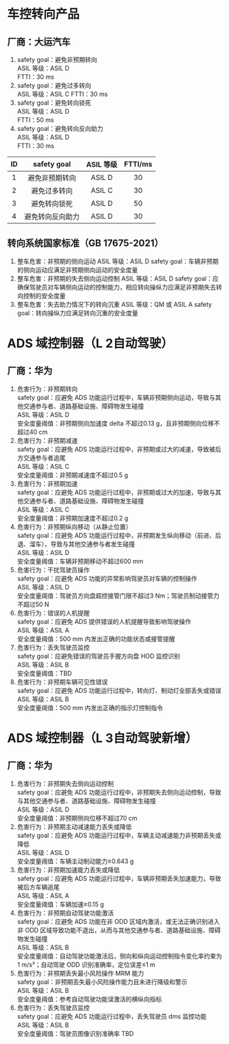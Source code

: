 # 车控转向产品
## 厂商：大运汽车
1. safety goal：避免非预期转向   
    ASIL 等级：ASIL D   
    FTTI：30 ms
2. safety goal：避免过多转向   
    ASIL 等级：ASIL C
    FTTI：30 ms
3. safety goal：避免转向锁死   
    ASIL 等级：ASIL D   
    FTTI：50 ms
4. safety goal：避免转向反向助力   
    ASIL 等级：ASIL D   
    FTTI：30 ms   

| ID  |  safety goal   | ASIL 等级 | FTTI/ms |
|:---:|:--------------:|:---------:|:-------:|
|  1  | 避免非预期转向 |  ASIL D   |   30    |
|  2  |  避免过多转向  |  ASIL C   |   30    |
|  3  |  避免转向锁死  |  ASIL D   |   50    |
|  4  |避免转向反向助力|  ASIL D   |   30    |

## 转向系统国家标准（GB 17675-2021）
1. 整车危害：非预期的侧向运动
    ASIL 等级：ASIL D
    safety goal：车辆非预期的侧向运动应满足非预期侧向运动的安全度量
2. 整车危害：非预期的失去侧向运动控制
    ASIL 等级：ASIL D
    safety goal：应确保驾驶员对车辆侧向运动的控制能力，相应转向操纵力应满足非预期失去转向控制的安全度量
3.  整车危害：失去助力情况下的转向沉重
    ASIL 等级：QM 或 ASIL A
    safety goal：转向操纵力应满足转向沉重的安全度量

# ADS 域控制器（L 2自动驾驶）
## 厂商：华为
1. 危害行为：非预期转向   
    safety goal：应避免 ADS 功能运行过程中，车辆非预期侧向运动，导致与其他交通参与者、道路基础设施、障碍物发生碰撞   
    ASIL 等级：ASIL D   
    安全度量阈值：非预期侧向加速度 delta 不超过0.13 g，且非预期侧向位移不超过40 cm
2. 危害行为：非预期减速   
    safety goal：应避免 ADS 功能运行过程中，非预期或过大的减速，导致被后方交通参与者追尾   
    ASIL 等级：ASIL C   
    安全度量阈值：非预期减速度不超过0.5 g
3. 危害行为：非预期加速   
    safety goal：应避免 ADS 功能运行过程中，非预期或过大的加速，导致与其他交通参与者、道路基础设施、障碍物发生碰撞   
    ASIL 等级：ASIL C   
    安全度量阈值：非预期加速度不超过0.2 g
4. 危害行为：非预期纵向移动（从静止位置）   
    safety goal：应避免 ADS 功能运行过程中，非预期发生纵向移动（前进、后退、溜车），导致与其他交通参与者发生碰撞   
    ASIL 等级：ASIL D   
    安全度量阈值：车辆非预期移动不超过600 mm
5. 危害行为：干扰驾驶员操作   
    safety goal：应避免 ADS 功能的异常影响驾驶员对车辆的控制操作   
    ASIL 等级：ASIL D   
    安全度量阈值：驾驶员方向盘超控接管门限不超过3 Nm；驾驶员制动接管力不超过50 N
6. 危害行为：错误的人机提醒   
    safety goal：应避免 ADS 提供错误的人机提醒导致影响驾驶操作   
    ASIL 等级：ASIL A   
    安全度量阈值：500 mm 内发出正确的功能状态或接管提醒
7. 危害行为：丢失驾驶员监控   
    safety goal：应避免错误的驾驶员手握方向盘 HOD 监控识别   
    ASIL 等级：ASIL B   
    安全度量阈值：TBD
8. 危害行为：非预期车辆可见性错误   
    safety goal：应避免 ADS 功能运行过程中，转向灯、制动灯全部丢失或错误   
    ASIL 等级：ASIL B   
    安全度量阈值：500 mm 内发出正确的指示灯控制指令
# ADS 域控制器（L 3自动驾驶新增）
## 厂商：华为
1. 危害行为：非预期失去侧向运动控制   
    safety goal：应避免 ADS 功能运行过程中，非预期失去侧向运动控制，导致与其他交通参与者、道路基础设施、障碍物发生碰撞   
    ASIL 等级：ASIL D   
    安全度量阈值：非预期侧向位移不超过70 cm
2. 危害行为：非预期主动减速能力丢失或降低   
    safety goal：应避免 ADS 功能运行过程中，车辆主动减速能力非预期丢失或降低   
    ASIL 等级：ASIL D   
    安全度量阈值：车辆主动制动能力≥0.643 g
3. 危害行为：非预期加速能力丢失或降低   
    safety goal：应避免 ADS 功能运行过程中，车辆非预期丢失加速能力，导致被后方车辆追尾   
    ASIL 等级：ASIL A   
    安全度量阈值：车辆加速≥0.15 g
4. 危害行为：非预期自动驾驶功能激活   
    safety goal：应避免 ADS 功能在非 ODD 区域内激活，或无法正确识别进入非 ODD 区域导致功能不退出，从而与其他交通参与者、道路基础设施、障碍物发生碰撞   
    ASIL 等级：ASIL B   
    安全度量阈值：自动驾驶功能激活后，侧向和纵向运动控制指令变化率约束为1 m/s³；自动驾驶 ODD 识别准确率，定位误差≤1 m
5. 危害行为：非预期丢失最小风险操作 MRM 能力   
    safety goal：非预期丢失最小风险操作能力且未进行降级和警示   
    ASIL 等级：ASIL B   
    安全度量阈值：参考自动驾驶功能误激活的横纵向指标
6. 危害行为：丢失驾驶员监控   
    safety goal：应避免 ADS 功能运行过程中，丢失驾驶员 dms 监控功能   
    ASIL 等级：ASIL B   
    安全度量阈值：驾驶员图像识别准确率 TBD